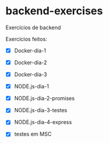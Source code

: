 # backend-exercises
Exercícios de backend

Exercícios feitos:

 - [x] Docker-dia-1
 - [x] Docker-dia-2
 - [x] Docker-dia-3
 - [x] NODE.js-dia-1
 - [x] NODE.js-dia-2-promises
 - [x] NODE.js-dia-3-testes
 - [x] NODE.js-dia-4-express
 - [x] testes em MSC
  
